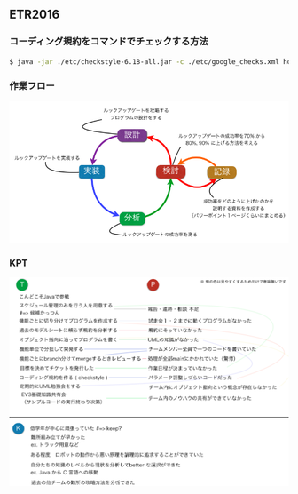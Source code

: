 ETR2016
---

### コーディング規約をコマンドでチェックする方法

```sh
$ java -jar ./etc/checkstyle-6.18-all.jar -c ./etc/google_checks.xml hoge.java
```

### 作業フロー

![](./assets/images/flow.png)

### KPT

![](./assets/images/KPT.png)
